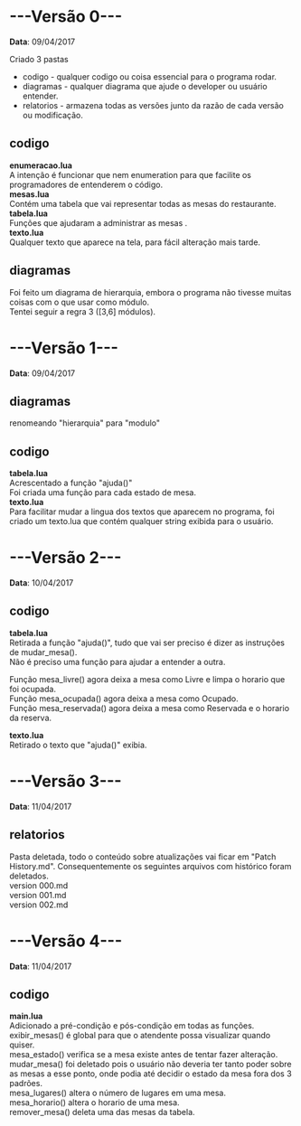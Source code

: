 # ---Versão 0--- #
__Data__: 09/04/2017

Criado 3 pastas
* codigo - qualquer codigo ou coisa essencial para o programa rodar.
* diagramas - qualquer diagrama que ajude o developer ou usuário entender.
* relatorios - armazena todas as versões junto da razão de cada versão ou modificação.

## codigo ##
__enumeracao.lua__    
A intenção é funcionar que nem enumeration para que facilite os programadores de entenderem o código.    
__mesas.lua__  
Contém uma tabela que vai representar todas as mesas do restaurante.    
__tabela.lua__  
Funções que ajudaram a administrar as mesas  .  
__texto.lua__  
Qualquer texto que aparece na tela, para fácil alteração mais tarde.

## diagramas ##
Foi feito um diagrama de hierarquia, embora o programa não tivesse muitas coisas com o que usar como módulo.    
Tentei seguir a regra 3 ([3,6] módulos).

# ---Versão 1--- #
__Data__: 09/04/2017

## diagramas ##
renomeando "hierarquia" para "modulo"

## codigo ##
__tabela.lua__    
Acrescentado a função "ajuda()"    
Foi criada uma função para cada estado de mesa.  
__texto.lua__  
Para facilitar mudar a lingua dos textos que aparecem no programa, foi criado um texto.lua que contém qualquer string exibida para o usuário.

# ---Versão 2--- #
__Data__: 10/04/2017

## codigo ##
__tabela.lua__    
Retirada a função "ajuda()", tudo que vai ser preciso é dizer as instruções de mudar_mesa().    
Não é preciso uma função para ajudar a entender a outra.

Função mesa_livre() agora deixa a mesa como Livre e limpa o horario que foi ocupada.  
Função mesa_ocupada() agora deixa a mesa como Ocupado.  
Função mesa_reservada() agora deixa a mesa como Reservada e o horario da reserva.  

__texto.lua__  
Retirado o texto que "ajuda()" exibia.

# ---Versão 3--- #
__Data__: 11/04/2017

## relatorios ##
Pasta deletada, todo o conteúdo sobre atualizações vai ficar em "Patch History.md". Consequentemente os seguintes arquivos com histórico foram deletados.  
version 000.md  
version 001.md  
version 002.md  

# ---Versão 4--- #
__Data__: 11/04/2017

## codigo ##
__main.lua__  
Adicionado a pré-condição e pós-condição em todas as funções.  
exibir_mesas() é global para que o atendente possa visualizar quando quiser.  
mesa_estado() verifica se a mesa existe antes de tentar fazer alteração.  
mudar_mesa() foi deletado pois o usuário não deveria ter tanto poder sobre as mesas a esse ponto, onde podia até decidir o estado da mesa fora dos 3 padrões.  
mesa_lugares() altera o número de lugares em uma mesa.  
mesa_horario() altera o horario de uma mesa.  
remover_mesa() deleta uma das mesas da tabela.  
